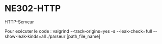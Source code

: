 # NE302-HTTP
HTTP-Serveur

Pour exécuter le code :
valgrind --track-origins=yes -s --leak-check=full --show-leak-kinds=all  ./parseur [path_file_name]
